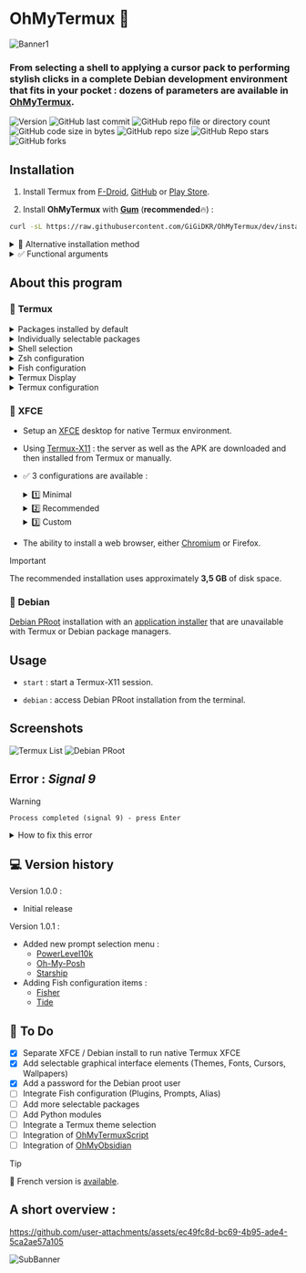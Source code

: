 # OhMyTermux 🧊

![Banner1](assets/ohmytermux_1.jpg)

### **From selecting a shell to applying a cursor pack to performing stylish clicks in a complete Debian development environment that fits in your pocket  : dozens of parameters are available in [OhMyTermux](https://github.com/GiGiDKR/OhMyTermux).**

![Version](https://img.shields.io/badge/version-dev-magenta) ![GitHub last commit](https://img.shields.io/github/last-commit/GiGiDKR/OhMyTermux?style=flat&color=green&link=https%3A%2F%2Fgithub.com%2FGiGiDKR%2FOhMyTermux) ![GitHub repo file or directory count](https://img.shields.io/github/directory-file-count/GiGiDKR/OhMyTermux)  ![GitHub code size in bytes](https://img.shields.io/github/languages/code-size/GiGiDKR/OhMyTermux) ![GitHub repo size](https://img.shields.io/github/repo-size/GiGiDKR/OhMyTermux)
![GitHub Repo stars](https://img.shields.io/github/stars/GiGiDKR/OhMyTermux?style=flat&color=gold) ![GitHub forks](https://img.shields.io/github/forks/GiGIDKR/OhMyTermux?style=flat&color=gold)

## Installation

1. Install Termux from [F-Droid](https://f-droid.org/en/packages/com.termux), [GitHub](https://github.com/termux/termux-app) or [Play Store](https://play.google.com/store/apps/details?id=com.termux&pcampaignid=web_share).

2. Install **OhMyTermux** with **[Gum](https://github.com/charmbracelet/gum)** (**recommended**🔥) :
```bash
curl -sL https://raw.githubusercontent.com/GiGiDKR/OhMyTermux/dev/install.sh -o install.sh && chmod +x install.sh && ./install.sh --gum
```

<details>

<summary>🧊 Alternative installation method</summary>

```bash
curl -sL https://raw.githubusercontent.com/GiGiDKR/OhMyTermux/dev/install.sh -o install.sh && chmod +x install.sh && ./install.sh
```

</details>

<details>

<summary>✅ Functional arguments</summary>

 ```
--gum | -g              # Using Gum as Command Line Interface
--shell | -sh           # Shell selection
--package | -pk         # Packages installation
--xfce | -x             # XFCE installation
--proot | -pr           # Debian PRoot installation
--font | f              # Font selection
--x11 | -x              # Termux-X11 installation
--skip | -sk            # Skip initial configuration
--verbose | -v          # Detailed outputs
--help | -h             # Show help
```

</details>

## About this program

### 🧊 **Termux**

<details>

<summary>Packages installed by default</summary>

- [wget](https://github.com/mirror/wget)
- [curl](https://github.com/curl/curl)
- [git](https://github.com/git/git)
- [unzip](https://en.m.wikipedia.org/wiki/ZIP_(file_format))

</details>

<details>

<summary>Individually selectable packages</summary>

- [nala](https://github.com/volitank/nala)
- [eza](https://github.com/eza-community/eza)
- [lsd](https://github.com/lsd-rs/lsd)
- [logo-ls](https://github.com/Yash-Handa/logo-ls)
- [bat](https://github.com/sharkdp/bat)
- [lf](https://github.com/gokcehan/lf)
- [fzf](https://github.com/junegunn/fzf)
- [glow](https://github.com/charmbracelet/glow)
- [python](https://github.com/python)
- [nodejs](https://github.com/nodejs/node)
- [nodejs-lts](https://github.com/nodejs/Release)
- [micro](https://github.com/zyedidia/micro)
- [vim](https://github.com/vim/vim)
- [neovim](https://github.com/neovim/neovim)
- [lazygit](https://github.com/jesseduffield/lazygit)
- [open-ssh](https://www.openssh.com/)

</details>

<details>

<summary>Shell selection</summary>

- [Bash](https://git.savannah.gnu.org/cgit/bash.git/)
- [ZSH](https://www.zsh.org/)
- [Fish](https://github.com/fish-shell/fish-shell)

</details>
 
<details>

<summary>Zsh configuration</summary>

- [Oh-My-Zsh](https://github.com/ohmyzsh/ohmyzsh)
- [zsh-syntax-highlighting](https://github.com/zsh-users/zsh-syntax-highlighting)
- [zsh-completions](https://github.com/zsh-users/zsh-completions)
- [zsh-you-should-use](https://github.com/MichaelAquilina/zsh-you-should-use)
- [zsh-alias-finder](https://github.com/ohmyzsh/ohmyzsh/tree/master/plugins/alias-finder)

</details>
    
<details>

<summary>Fish configuration</summary>

- ~~[Oh-My-Fish](https://github.com/oh-my-fish/oh-my-fish)~~
- [Fisher](https://github.com/jorgebucaran/fisher)
- [Tide](https://github.com/IlanCosman/tide)
- ~~[Pure](https://github.com/pure-fish/pure)~~
- ~~[Fishline](https://github.com/0rax/fishline)~~
- ~~[Virtualfish](https://github.com/justinmayer/virtualfish)~~
- ~~[Fish Abbreviation Tips](https://github.com/gazorby/fish-abbreviation-tips)~~
- ~~[Bang-Bang](https://github.com/oh-my-fish/plugin-bang-bang)~~
- ~~[Fish You Should Use](https://github.com/paysonwallach/fish-you-should-use)~~
- ~~[Catppuccin for Fish](https://github.com/catppuccin/fish)~~

</details>
 
<details>

<summary>Termux Display</summary>

- [Nerd Fonts](https://github.com/ryanoasis/nerd-fonts) 
- [Powerlevel10k](https://github.com/romkatv/powerlevel10k)
- [Oh-My-Posh](https://github.com/JanDeDobbeleer/oh-my-posh)
- [Starship](https://github.com/starship/starship)

</details>
 
<details>

<summary>Termux configuration</summary>

- Custom aliases (common aliases + specific aliases depending on the package or plugin installed)
  
</details>

### 🧊 **XFCE**

- Setup an [XFCE](https://wiki.termux.com/wiki/Graphical_Environment#XFCE) desktop for native Termux environment.

- Using [Termux-X11](https://github.com/termux/termux-x11) : the server as well as the APK are downloaded and then installed from Termux or manually.

- ✅ 3 configurations are available :
    <details>

    <summary>1️⃣ Minimal</summary>
    
    Only the necessary packages :
    ```
    termux-x11-nightly        # Termux-X11
    virglrenderer-android     # VirGL
    xfce4                     # XFCE
    xfce4-terminal            # Terminal
    ```
    </details>

    <details>

    <summary>2️⃣ Recommended</summary>
 
    Minimal installation + following packages :
    ```
    netcat-openbsd            # Network Utility
    pavucontrol-qt            # Sound Control
    thunar-archive-plugin     # Archives
    wmctrl                    # Window Control 
    xfce4-notifyd             # Notifications
    xfce4-screenshooter       # Screenshot
    xfce4-taskmanagerb        # Task Manager
    xfce4-whiskermenu-plugin  # Whisker Menu
    ```
    And the following interface elements :
    ```
    WhiteSur-Theme            # https://github.com/vinceliuice/WhiteSur-gtk-theme
    WhiteSur-Icon             # https://github.com/vinceliuice/WhiteSur-icon-theme
    Fluent-Cursors            # https://github.com/vinceliuice/Fluent-cursors
    WhiteSur-Wallpapers       # https://github.com/vinceliuice/WhiteSur-wallpapers
    ```
    </details>

    <details>
 
    <summary>3️⃣ Custom</summary>
    
    The contents of the Minimal installation + the choice among :
    ```
    jq                        # JSON Utility
    gigolo                    # File Manager
    mousepad                  # Text Editor
    netcat-openbsd            # Network Utility
    parole                    # Media Player
    pavucontrol-qt            # Sound Control
    ristretto                 # Image Manager
    thunar-archive-plugin     # Archives
    thunar-media-tags-plugin  # Media
    wmctrl                    # Window Control
    xfce4-artwork             # Artwork
    xfce4-battery-plugin      # Battery
    xfce4-clipman-plugin      # Clipboard
    xfce4-cpugraph-plugin     # CPU Graph
    xfce4-datetime-plugin     # Date and Time
    xfce4-dict                # Dictionary
    xfce4-diskperf-plugin     # Disk Performance
    xfce4-fsguard-plugin      # Disk Monitoring
    xfce4-genmon-plugin       # Generic Widgets
    xfce4-mailwatch-plugin    # Mail Monitoring
    xfce4-netload-plugin      # Network Loading
    xfce4-notes-plugin        # Notes
    xfce4-notifyd             # Notifications
    xfce4-places-plugin       # Places
    xfce4-screenshooter       # Screenshot
    xfce4-taskmanager         # Task Manager
    xfce4-systemload-plugin   # System Load
    xfce4-timer-plugin        # Timer
    xfce4-wavelan-plugin      # Wi-Fi
    xfce4-weather-plugin      # Weather Information
    xfce4-whiskermenu-plugin  # Whisker Menu
    ```
    The choice among following interface elements :
    
    Theme :
    ```
    WhiteSur-Theme            # https://github.com/vinceliuice/WhiteSur-gtk-theme
    Fluent-Theme              # https://github.com/vinceliuice/Fluent-gtk-theme
    Lavanda-Theme             # https://github.com/vinceliuice/Lavanda-gtk-theme 
    ```
    Icons :
    ```
    WhiteSur-Icon             # https://github.com/vinceliuice/WhiteSur-icon-theme
    McMojave-Circle           # https://github.com/vinceliuice/McMojave-circle-icon-theme
    Tela-Icon                 # https://github.com/vinceliuice/Tela-icon-theme
    Fluent-Icon               # https://github.com/vinceliuice/Fluent-icon-theme
    Qogir-Icon                # https://github.com/vinceliuice/Qogir-icon-theme
    ```
    Cursors :
    ```
    Fluent-Cursors            # https://github.com/vinceliuice/Fluent-cursors
    ```
    Wallpapers :
    ```
    WhiteSur-Wallpapers       # https://github.com/vinceliuice/WhiteSur-wallpapers
    ```
    </details>

- The ability to install a web browser, either [Chromium](https://www.chromium.org/) or Firefox.

> [!IMPORTANT]
> The recommended installation uses approximately **3,5 GB** of disk space.

### 🧊 **Debian**
[Debian PRoot](https://wiki.termux.com/wiki/PRoot) installation with an [application installer](https://github.com/GiGiDKR/App-Installer) that are unavailable with Termux or Debian package managers.

## Usage

- ```start``` : start a Termux-X11 session.

- ```debian``` : access Debian PRoot installation from the terminal.

</details>

## Screenshots

![Termux List](assets/termux_ls.png)
![Debian PRoot](assets/debian_proot.png)

## Error : _Signal 9_
> [!WARNING]
> ```Process completed (signal 9) - press Enter```

<details>
  
<summary>How to fix this error</summary>

You need to run this adb command to fix the process 9 error that will force close Termux :
```
adb shell "/system/bin/device_config put activity_manager max_phantom_processes 2147483647"
```
To do this without using a PC you have several methods :
First, Connect to WIFI.

**Method 1 :** 
Install adb in Termux by running this code:
```
pkg install android-tools -y
```
Then open settings and enable developer's options by selecting "About phone" then hit "Build" 7 times.

Back out of this menu and go into developer's options, enable wireless debugging then click into there to get the port number then click pair device to get the pairing code.

Put settings into split screen mode by pressing the square button on the bottom right of your phone, and hold the settings icon until the split screen icon shows up.

Then select Termux and in settings select pair with a code. In Termux type `adb pair` then enter your pairing info.

After you have completed this process you can type adb connect and connect to your phone with the ip and port provided in the wireless debugging menu. You can then run the fix command :

```adb shell "/system/bin/device_config put activity_manager max_phantom_processes 2147483647"```

**Method 2 :**

Install LADB from [Playstore](https://play.google.com/store/apps/details?id=com.draco.ladb) or from [GitHub](https://github.com/hyperio546/ladb-builds/releases).

In split screen have one side LADB and the other side showing developer settings.
In developer settings, enable wireless debugging then click into there to get the port number then click pair device to get the pairing code.
Enter both those values into LADB.
Once it connects run the fix command :

```adb shell "/system/bin/device_config put activity_manager max_phantom_processes 2147483647"```

</details>


## 💻 Version history

Version 1.0.0 :
 - Initial release

Version 1.0.1 :
 - Added new prompt selection menu :
   - [PowerLevel10k](https://github.com/romkatv/powerlevel10k)
   - [Oh-My-Posh](https://github.com/JanDeDobbeleer/oh-my-posh)
   - [Starship](https://github.com/starship/starship)
 - Adding Fish configuration items :
   - [Fisher](https://github.com/jorgebucaran/fisher)
   - [Tide](https://github.com/IlanCosman/tide)

## 📖 To Do
- [X] Separate XFCE / Debian install to run native Termux XFCE
- [X] Add selectable graphical interface elements (Themes, Fonts, Cursors, Wallpapers)
- [X] Add a password for the Debian proot user
- [ ] Integrate Fish configuration (Plugins, Prompts, Alias)
- [ ] Add more selectable packages
- [ ] Add Python modules
- [ ] Integrate a Termux theme selection
- [ ] Integration of [OhMyTermuxScript](https://github.com/GiGiDKR/OhMyTermuxScript)
- [ ] Integration of [OhMyObsidian](https://github.com/GiGiDKR/OhMyObsidian)

> [!TIP]
> 🚩 French version is [available](README_fr.md).

## A short overview :

https://github.com/user-attachments/assets/ec49fc8d-bc69-4b95-ade4-5ca2ae57a105

![SubBanner](assets/ohmytermux_5.jpg)

